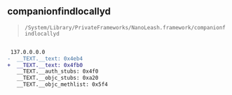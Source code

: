 ## companionfindlocallyd

> `/System/Library/PrivateFrameworks/NanoLeash.framework/companionfindlocallyd`

```diff

 137.0.0.0.0
-  __TEXT.__text: 0x4eb4
+  __TEXT.__text: 0x4fb0
   __TEXT.__auth_stubs: 0x4f0
   __TEXT.__objc_stubs: 0xa20
   __TEXT.__objc_methlist: 0x5f4

```
